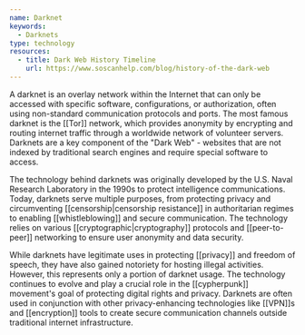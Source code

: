 ```yaml
---
name: Darknet
keywords:
  - Darknets
type: technology
resources:
  - title: Dark Web History Timeline
    url: https://www.soscanhelp.com/blog/history-of-the-dark-web
---
```


A darknet is an overlay network within the Internet that can only be accessed with specific software, configurations, or authorization, often using non-standard communication protocols and ports. The most famous darknet is the [[Tor]] network, which provides anonymity by encrypting and routing internet traffic through a worldwide network of volunteer servers. Darknets are a key component of the "Dark Web" - websites that are not indexed by traditional search engines and require special software to access.

The technology behind darknets was originally developed by the U.S. Naval Research Laboratory in the 1990s to protect intelligence communications. Today, darknets serve multiple purposes, from protecting privacy and circumventing [[censorship|censorship resistance]] in authoritarian regimes to enabling [[whistleblowing]] and secure communication. The technology relies on various [[cryptographic|cryptography]] protocols and [[peer-to-peer]] networking to ensure user anonymity and data security.

While darknets have legitimate uses in protecting [[privacy]] and freedom of speech, they have also gained notoriety for hosting illegal activities. However, this represents only a portion of darknet usage. The technology continues to evolve and play a crucial role in the [[cypherpunk]] movement's goal of protecting digital rights and privacy. Darknets are often used in conjunction with other privacy-enhancing technologies like [[VPN]]s and [[encryption]] tools to create secure communication channels outside traditional internet infrastructure.
